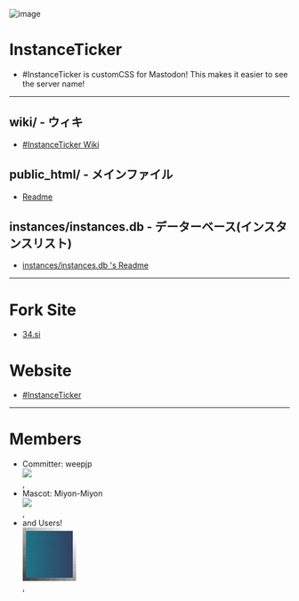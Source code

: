 ![image](https://user-images.githubusercontent.com/3696720/215840789-6eba6f40-40ac-45ef-85c2-1f1a2623a9ac.png)

# InstanceTicker
- #InstanceTicker is customCSS for Mastodon! This makes it easier to see the server name! 


---

## wiki/ - ウィキ
- [#InstanceTicker Wiki](https://github.com/InstanceTicker/InstanceTicker/wiki)

## public_html/ - メインファイル
- [Readme](https://github.com/InstanceTicker/InstanceTicker/tree/master/public_html#readme)

## instances/instances.db - データーベース(インスタンスリスト)
- [instances/instances.db 's Readme](https://github.com/InstanceTicker/InstanceTicker/tree/master/instances#readme)

---

# Fork Site
- [34.si](https://34.si)

# Website
- [#InstanceTicker](https://inst.ance.tk)

---
# Members
- Committer: weepjp <br><img src="https://res.cloudinary.com/weep/ext/weep.gif" width="96"><br>,
- Mascot: Miyon-Miyon <br><img src="https://34.si/miyon/list/miyon2022_061.webp" width="96"><br>,
- and Users!<br><img src="https://raw.githubusercontent.com/InstanceTicker/InstanceTicker/master/public_html/favicon160.png" width="96"><br>,

